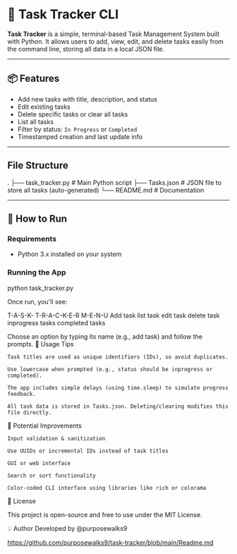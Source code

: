 # 📝 Task Tracker CLI

**Task Tracker** is a simple, terminal-based Task Management System built with Python. It allows users to add, view, edit, and delete tasks easily from the command line, storing all data in a local JSON file.

---

## 📦 Features

-  Add new tasks with title, description, and status
-  Edit existing tasks
-  Delete specific tasks or clear all tasks
-  List all tasks
-  Filter by status: `In Progress` or `Completed`
-  Timestamped creation and last update info

---

##  File Structure

.
├── task_tracker.py # Main Python script
├── Tasks.json # JSON file to store all tasks (auto-generated)
└── README.md # Documentation


---

## 🚀 How to Run

### Requirements
- Python 3.x installed on your system

### Running the App

python task_tracker.py

Once run, you'll see:

T-A-S-K- T-R-A-C-K-E-R  M-E-N-U
Add task
list task
edit task
delete task
inprogress tasks
completed tasks

Choose an option by typing its name (e.g., add task) and follow the prompts.
🧠 Usage Tips

    Task titles are used as unique identifiers (IDs), so avoid duplicates.

    Use lowercase when prompted (e.g., status should be inprogress or completed).

    The app includes simple delays (using time.sleep) to simulate progress feedback.

    All task data is stored in Tasks.json. Deleting/clearing modifies this file directly.

🔧 Potential Improvements

    Input validation & sanitization

    Use UUIDs or incremental IDs instead of task titles

    GUI or web interface

    Search or sort functionality

    Color-coded CLI interface using libraries like rich or colorama

📜 License

This project is open-source and free to use under the MIT License.

💡 Author
Developed by @purposewalks9

https://github.com/purposewalks9/task-tracker/blob/main/Readme.md
